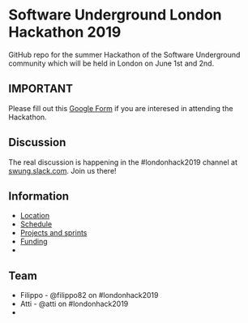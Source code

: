 # Software Underground London Hackathon 2019
GitHub repo for the summer Hackathon of the Software Underground community which will be held in London on June 1st and 2nd.

## IMPORTANT
Please fill out this [Google Form](https://goo.gl/forms/2CLk8BGspiSvObkj1) if you are interesed in attending the Hackathon.

## Discussion
The real discussion is happening in the #londonhack2019 channel at [swung.slack.com](swung.slack.com). Join us there!

## Information
* [Location](location.md)
* [Schedule](schedule.md)
* [Projects and sprints](projects.md)
* [Funding](funding.md)
*

## Team
* Filippo - @filippo82 on #londonhack2019
* Atti - @atti on #londonhack2019
* 

